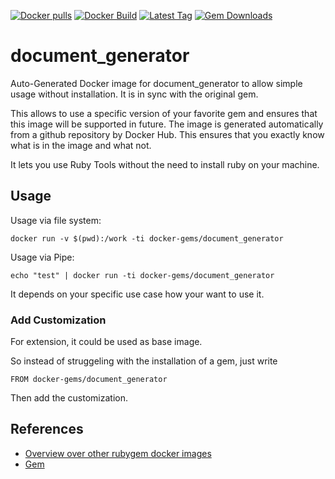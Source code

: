 [![Docker pulls](https://img.shields.io/docker/pulls/rubygem/document_generator.svg)](https://hub.docker.com/r/rubygem/document_generator/)
[![Docker Build](https://img.shields.io/docker/automated/rubygem/document_generator.svg)](https://hub.docker.com/r/rubygem/document_generator/)
[![Latest Tag](https://img.shields.io/github/tag/docker-rubygem/document_generator.svg)](https://hub.docker.com/r/rubygem/document_generator/)
[![Gem Downloads](https://img.shields.io/gem/dt/document_generator.svg)](https://rubygems.org/gems/document_generator/)
# document_generator

Auto-Generated Docker image for document_generator to allow simple usage without installation.
It is in sync with the original gem.

This allows to use a specific version of your favorite gem and ensures that this image will be supported in future.
The image is generated automatically from a github repository by Docker Hub.
This ensures that you exactly know what is in the image and what not.

It lets you use Ruby Tools without the need to install ruby on your machine.

## Usage

Usage via file system:

`docker run -v $(pwd):/work -ti docker-gems/document_generator`

Usage via Pipe:

`echo "test" | docker run -ti docker-gems/document_generator`

It depends on your specific use case how your want to use it.

### Add Customization

For extension, it could be used as base image.

So instead of struggeling with the installation of a gem, just write

`FROM docker-gems/document_generator`

Then add the customization.

## References

 - [Overview over other rubygem docker images](https://github.com/thinkbot/docker-rubygem)
 - [Gem](https://rubygems.org/gems/document_generator/)
